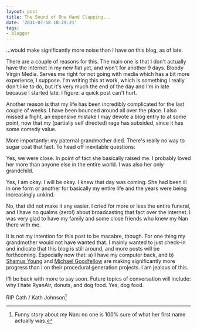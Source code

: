 ```yaml
---
layout: post
title: The Sound of One Hand Clapping...
date: '2011-07-18 18:29:21'
tags:
- blogger
---
```


...would make significantly more noise than I have on this blog, as of late.  

There are a couple of reasons for this. The main one is that I don't actually have the internet in my new flat yet, and won't for another 9 days. Bloody Virgin Media. Serves me right for not going with media which has a bit more experience, I suppose. I'm writing this at work, which is something I really don't like to do, but it's very much the end of the day and I'm in late because I started late. I figure: a quick post can't hurt. 

Another reason is that my life has been incredibly complicated for the last couple of weeks. I have been bounced around all over the place. I also missed a flight, an expensive mistake I may devote a blog entry to at some point, now that my (partially self directed) rage has subsided, since it has some comedy value.  

<!-- More -->

More importantly: my paternal grandmother died. There's really no way to sugar coat that fact. To head off inevitable questions:  

Yes, we were close. In point of fact she basically raised me. I probably loved her more than anyone else in the entire world. I was also her only grandchild.  

Yes, I am okay. I will be okay. I knew that day was coming. She had been ill in one form or another for basically my entire life and the years were being increasingly unkind.  

No, that did not make it any easier. I cried for more or less the entire funeral, and I have no qualms (zero!) about broadcasting that fact over the internet. I was very glad to have my family and some close friends who knew my Nan there with me.  

It is not my intention for this post to be macabre, though. For one thing my grandmother would not have wanted that. I mainly wanted to just check-in and indicate that this blog is still around, and more posts will be forthcoming. Especially now that: a) I have my computer back, and b) [Shamus Young] and [Michael Goodfellow] are making significantly more progress than I on their procedural generation projects. I am jealous of this.  

I'll be back with more to say soon. Future topics of conversation will include: why I hate RyanAir, donuts, and dog food. Yes, dog food. 

[Shamus Young]: http://www.shamusyoung.com/twentysidedtale/?p=11874
[Michael Goodfellow]: http://www.sea-of-memes.com/

RIP Cath / Kath Johnson[^1]

[^1]: Funny story about my Nan: no one is 100% sure of what her first name actually was.
